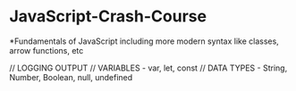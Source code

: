 # JavaScript-Crash-Course
*Fundamentals of JavaScript including more modern syntax like classes, arrow functions, etc


// LOGGING OUTPUT
// VARIABLES - var, let, const
// DATA TYPES - String, Number, Boolean, null, undefined
